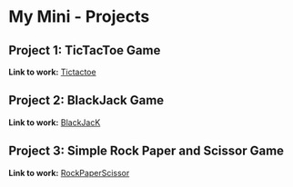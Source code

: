 #  My Mini - Projects

##  Project 1: TicTacToe Game
     
**Link to work:** [Tictactoe](https://repl.it/@Yeshu07/Mini-Projects#tictactoe.py)

##  Project 2: BlackJack Game

**Link to work:** [BlackJacK](https://repl.it/@Yeshu07/Mini-Projects#BlackJack.py)

## Project 3: Simple Rock Paper and Scissor Game

**Link to work:** [RockPaperScissor](https://repl.it/@Yeshu07/Mini-Projects#Rock_Paper_Scissor.py)
   
